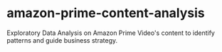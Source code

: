# amazon-prime-content-analysis
Exploratory Data Analysis on Amazon Prime Video's content to identify patterns and guide business strategy.
